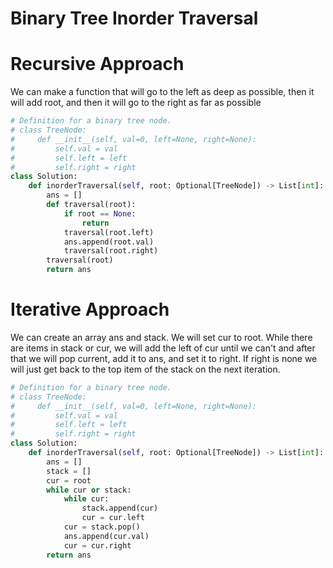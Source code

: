 # Binary Tree Inorder Traversal
# Recursive Approach
We can make a function that will go to the left as deep as possible, then it will add root, and then it will go to the right as far as possible
```python
# Definition for a binary tree node.
# class TreeNode:
#     def __init__(self, val=0, left=None, right=None):
#         self.val = val
#         self.left = left
#         self.right = right
class Solution:
    def inorderTraversal(self, root: Optional[TreeNode]) -> List[int]:
        ans = []
        def traversal(root):
            if root == None:
                return
            traversal(root.left)
            ans.append(root.val)
            traversal(root.right)
        traversal(root)
        return ans
```
# Iterative Approach
We can create an array ans and stack. We will set cur to root. While there are items in stack or cur, we will add the left of cur until we can't and after that we will pop current, add it to ans, and set it to right. If right is none we will just get back to the top item of the stack on the next iteration.
```python
# Definition for a binary tree node.
# class TreeNode:
#     def __init__(self, val=0, left=None, right=None):
#         self.val = val
#         self.left = left
#         self.right = right
class Solution:
    def inorderTraversal(self, root: Optional[TreeNode]) -> List[int]:
        ans = []
        stack = []
        cur = root
        while cur or stack:
            while cur:
                stack.append(cur)
                cur = cur.left
            cur = stack.pop()
            ans.append(cur.val)
            cur = cur.right
        return ans
```
